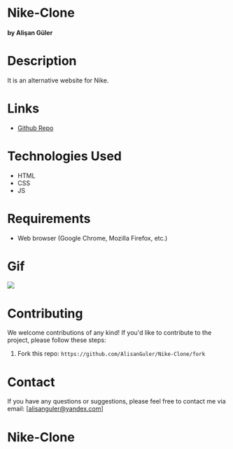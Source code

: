 # Nike-Clone

#### by Alişan Güler

# Description

It is an alternative website for Nike.

# Links

- [Github Repo](https://github.com/AlisanGuler/Nike-Clone)


# Technologies Used

- HTML
- CSS
- JS

# Requirements

- Web browser (Google Chrome, Mozilla Firefox, etc.)


# Gif

<img src="\Nike Clone.gif" max-width="100%" height="auto" >

# Contributing

We welcome contributions of any kind! If you'd like to contribute to the project, please follow these steps:

1. Fork this repo: `https://github.com/AlisanGuler/Nike-Clone/fork`

# Contact

If you have any questions or suggestions, please feel free to contact me via email: [alisanguler@yandex.com]
# Nike-Clone
